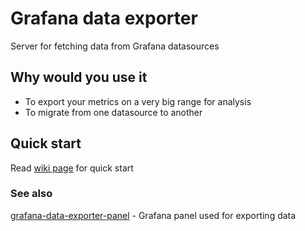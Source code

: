 # Grafana data exporter

Server for fetching data from Grafana datasources

## Why would you use it

* To export your metrics on a very big range for analysis
* To migrate from one datasource to another

## Quick start

Read [wiki page](https://github.com/CorpGlory/grafana-data-exporter/wiki/How-to-use) for quick start

### See also

[grafana-data-exporter-panel](https://github.com/CorpGlory/grafana-data-exporter-panel) - Grafana panel used for exporting data
